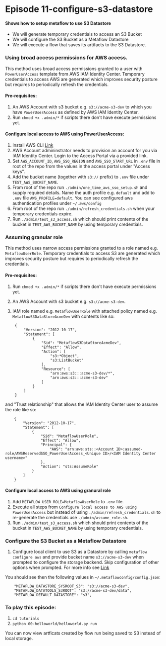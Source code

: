 # Episode 11-configure-s3-datastore

#### Shows how to setup metaflow to use S3 Datastore

- We will generate temporary credentials to access an S3 Bucket
- We will configure the S3 Bucket as a Metaflow Datastore
- We will execute a flow that saves its artifacts to the S3 Datastore.

### Using broad access permissions for AWS access.

This method uses broad access permissions granted to a user with `PowerUserAccess` template from AWS IAM Identity Center. Temporary credentials to access AWS are generated which improves security posture but requires to periodically refresh the credentials.

#### Pre-requisites:

1. An AWS Account with s3 bucket e.g. `s3://acme-s3-dev` to which you have `PowerUserAccess` as defined by AWS IAM Identity Center.
1. Run `chmod +x .admin/*` if scripts there don't have execute permissions yet.

#### Configure local access to AWS using PowerUserAccess:
1. Install AWS CLI [Link](https://docs.aws.amazon.com/cli/latest/userguide/getting-started-install.html)
1. AWS Account admininstrator needs to provision an account for you via IAM Identity Center. Login to the Access Portal via a provided link.
1. Set `AWS_ACCOUNT_ID`, `AWS_SSO_REGION` and `AWS_SSO_START_URL` in `.env` file in root of the repo from the values in the access portal under "Access keys".
1. Add the bucket name (together with `s3://` prefix) to `.env` file under `TEST_AWS_BUCKET_NAME`. 
1. From root of the repo run `./admin/one_time_aws_sso_setup.sh` and supply required details. Name the auth profile e.g. `default` and add to `.env` file `AWS_PROFILE=default`. You can see configured aws authentication profiles under `~/.aws/config`
1. From root of the repo run `./admin/refresh_credentials.sh` when your temporary credentials expire.
1. Run `./admin/test_s3_access.sh` which should print contents of the bucket in `TEST_AWS_BUCKET_NAME` by using temporary credentials.

### Assuming granular role

This method uses narrow access permissions granted to a role named e.g. `MetaflowUserRole`. Temporary credentials to access S3 are generated which improves security posture but requires to periodically refresh the credentials.

#### Pre-requisites:

1. Run `chmod +x .admin/*` if scripts there don't have execute permissions yet.
1. An AWS Account with s3 bucket e.g. `s3://acme-s3-dev`.
1. IAM role named e.g. `MetaflowUserRole` with attached policy named e.g. `MetaflowS3DataStoreAcmeDev` with contents like so:

        {
            "Version": "2012-10-17",
            "Statement": [
                {
                    "Sid": "MetaflowS3DataStoreAcmeDev",
                    "Effect": "Allow",
                    "Action": [
                        "s3:*Object",
                        "s3:ListBucket"
                    ],
                    "Resource": [
                        "arn:aws:s3:::acme-s3-dev/*",
                        "arn:aws:s3:::acme-s3-dev"
                    ]
                }
            ]
        }

and "Trust relationship" that allows the IAM Identity Center user to assume the role like so:

        {
            "Version": "2012-10-17",
            "Statement": [
                {
                    "Sid": "MetaflowUserRole",
                    "Effect": "Allow",
                    "Principal": {
                        "AWS": "arn:aws:sts::<Account ID>:assumed-role/AWSReservedSSO_PowerUserAccess_<Unique ID>/<IAM Identity Center username>"
                    },
                    "Action": "sts:AssumeRole"
                }
            ]
        }

#### Configure local access to AWS using granural role

1. Add `METAFLOW_USER_ROLE=MetaflowUserRole` to `.env` file.
1. Execute all steps from `Configure local access to AWS using PowerUserAccess` but instead of using `./admin/refresh_credentials.sh` to re-generate the credentials use `./admin/assume_role.sh`.
1. Run `./admin/test_s3_access.sh` which should print contents of the bucket in `TEST_AWS_BUCKET_NAME` by using temporary credentials.

### Configure the S3 Bucket as a Metaflow Datastore
1. Configure local client to use S3 as a Datastore by calling `metaflow configure aws` and provide bucket name `s3://acme-s3-dev` when prompted to configure the storage backend. Skip configuration of other options when prompted. For more info see [Link](https://docs.outerbounds.com/engineering/operations/configure-metaflow/)

You should see then the following values in `~/.metaflowconfig/config.json`:

        "METAFLOW_DATASTORE_SYSROOT_S3": "s3://acme-s3-dev",
        "METAFLOW_DATATOOLS_S3ROOT": "s3://acme-s3-dev/data",
        "METAFLOW_DEFAULT_DATASTORE": "s3",

### To play this episode:
1. ```cd tutorials```
1. ```python 00-helloworld/helloworld.py run```

You can now view artficats created by flow run being saved to S3 instead of local storage.